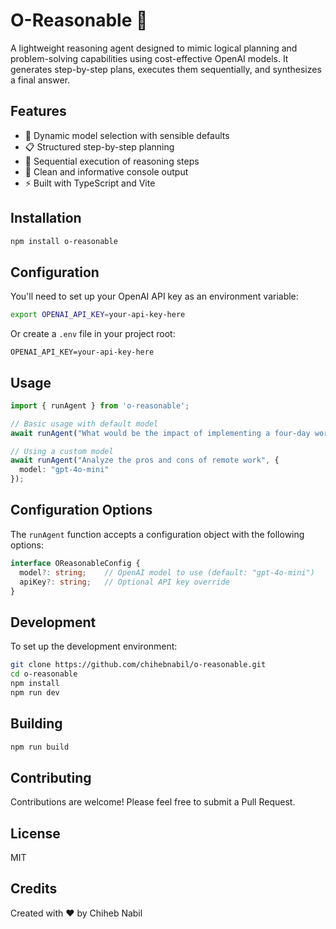 # O-Reasonable 🧠

A lightweight reasoning agent designed to mimic logical planning and problem-solving capabilities using cost-effective OpenAI models. It generates step-by-step plans, executes them sequentially, and synthesizes a final answer.

## Features

- 🎯 Dynamic model selection with sensible defaults
- 📋 Structured step-by-step planning
- 🔄 Sequential execution of reasoning steps
- 🎨 Clean and informative console output
- ⚡ Built with TypeScript and Vite

## Installation

```bash
npm install o-reasonable
```

## Configuration

You'll need to set up your OpenAI API key as an environment variable:

```bash
export OPENAI_API_KEY=your-api-key-here
```

Or create a `.env` file in your project root:

```env
OPENAI_API_KEY=your-api-key-here
```

## Usage

```typescript
import { runAgent } from 'o-reasonable';

// Basic usage with default model
await runAgent("What would be the impact of implementing a four-day work week?");

// Using a custom model
await runAgent("Analyze the pros and cons of remote work", {
  model: "gpt-4o-mini"
});
```

## Configuration Options

The `runAgent` function accepts a configuration object with the following options:

```typescript
interface OReasonableConfig {
  model?: string;    // OpenAI model to use (default: "gpt-4o-mini")
  apiKey?: string;   // Optional API key override
}
```

## Development

To set up the development environment:

```bash
git clone https://github.com/chihebnabil/o-reasonable.git
cd o-reasonable
npm install
npm run dev
```

## Building

```bash
npm run build
```

## Contributing

Contributions are welcome! Please feel free to submit a Pull Request.

## License

MIT

## Credits

Created with ❤️ by Chiheb Nabil